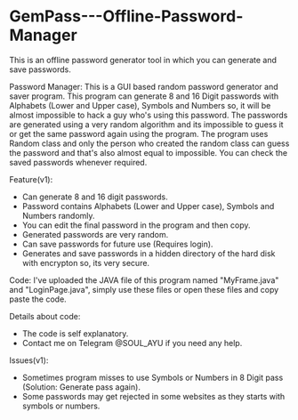 # GemPass---Offline-Password-Manager
This is an offline password generator tool in which you can generate and save passwords. 

Password Manager: This is a GUI based random password generator and saver program. This program can generate 8 and 16 Digit passwords with Alphabets (Lower and Upper case), Symbols and Numbers so, it will be almost impossible to hack a guy who's using this password. The passwords are generated using a very random algorithm and its impossible to guess it or get the same password again using the program. The program uses Random class and only the person who created the random class can guess the password and that's also almost equal to impossible. You can check the saved passwords whenever required.

Feature(v1):
* Can generate 8 and 16 digit passwords.
* Password contains Alphabets (Lower and Upper case), Symbols and Numbers randomly.
* You can edit the final password in the program and then copy.
* Generated passwords are very random.
* Can save passwords for future use (Requires login).
* Generates and save passwords in a hidden directory of the hard disk with encrypton so, its very secure.

Code: I've uploaded the JAVA file of this program named "MyFrame.java" and "LoginPage.java", simply use these files or open these files and copy paste the code.

Details about code:
* The code is self explanatory.
* Contact me on Telegram @SOUL_AYU if you need any help.

Issues(v1):
* Sometimes program misses to use Symbols or Numbers in 8 Digit pass (Solution: Generate pass again).
* Some passwords may get rejected in some websites as they starts with symbols or numbers.
